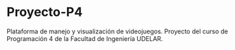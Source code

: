 # Proyecto-P4
Plataforma de manejo y visualización de videojuegos. Proyecto del curso de Programación 4 de la Facultad de Ingeniería UDELAR.
